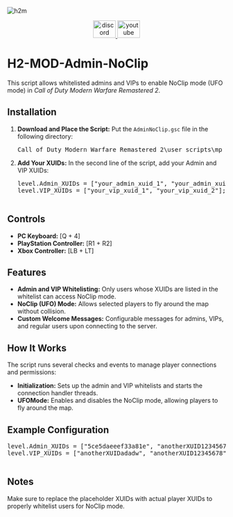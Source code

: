 ![h2m](https://github.com/user-attachments/assets/4ca24ebf-86f1-4bc6-96d5-570e4110b8b9)

<div align="center">
  <a href="https://discord.gg/bXAuff2nsm" target="_blank">
    <img src="https://raw.githubusercontent.com/maurodesouza/profile-readme-generator/master/src/assets/icons/social/discord/default.svg" width="52" height="40" alt="discord logo"  />
  </a>
  <a href="https://www.youtube.com/@Austria_Sativa" target="_blank">
    <img src="https://raw.githubusercontent.com/maurodesouza/profile-readme-generator/master/src/assets/icons/social/youtube/default.svg" width="52" height="40" alt="youtube logo"  />
  </a>
</div>


</head>
<body>
    <h1>H2-MOD-Admin-NoClip</h1>
    <p>This script allows whitelisted admins and VIPs to enable NoClip mode (UFO mode) in <em>Call of Duty Modern Warfare Remastered 2</em>.</p>
    <h2>Installation</h2>
    <ol>
        <li><strong>Download and Place the Script:</strong> Put the <code>AdminNoClip.gsc</code> file in the following directory:
            <pre>Call of Duty Modern Warfare Remastered 2\user_scripts\mp</pre>
        </li>
        <li><strong>Add Your XUIDs:</strong> In the second line of the script, add your Admin and VIP XUIDs:
            <pre>
level.Admin_XUIDs = ["your_admin_xuid_1", "your_admin_xuid_2"];
level.VIP_XUIDs = ["your_vip_xuid_1", "your_vip_xuid_2"];
            </pre>
        </li>
    </ol>
    <h2>Controls</h2>
    <ul>
        <li><strong>PC Keyboard:</strong> [Q + 4]</li>
        <li><strong>PlayStation Controller:</strong> [R1 + R2]</li>
        <li><strong>Xbox Controller:</strong> [LB + LT]</li>
    </ul>
    <h2>Features</h2>
    <ul>
        <li><strong>Admin and VIP Whitelisting:</strong> Only users whose XUIDs are listed in the whitelist can access NoClip mode.</li>
        <li><strong>NoClip (UFO) Mode:</strong> Allows selected players to fly around the map without collision.</li>
        <li><strong>Custom Welcome Messages:</strong> Configurable messages for admins, VIPs, and regular users upon connecting to the server.</li>
    </ul>
    <h2>How It Works</h2>
    <p>The script runs several checks and events to manage player connections and permissions:</p>
    <ul>
        <li><strong>Initialization:</strong> Sets up the admin and VIP whitelists and starts the connection handler threads.</li>
        <li><strong>UFOMode:</strong> Enables and disables the NoClip mode, allowing players to fly around the map.</li>
    </ul>
    <h2>Example Configuration</h2>
    <pre>
level.Admin_XUIDs = ["5ce5daeeef33a81e", "anotherXUID12345678", "yetAnotherXUID98765432"];
level.VIP_XUIDs = ["anotherXUIDadadw", "anotherXUID12345678", "yetAnotherXUID98765432"];
    </pre>
    <h2>Notes</h2>
    <p>Make sure to replace the placeholder XUIDs with actual player XUIDs to properly whitelist users for NoClip mode.</p>
</body>
</html>
